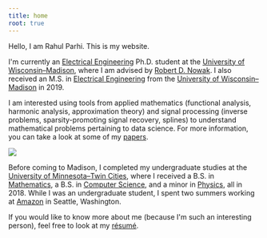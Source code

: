 ```yaml
---
title: home
root: true
---
```


Hello, I am Rahul Parhi. This is my website.

I'm currently an [Electrical
Engineering](https://www.engr.wisc.edu/department/electrical-computer-engineering/)
Ph.D. student at the [University of
Wisconsin&ndash;Madison](https://www.wisc.edu/), where I am advised by [Robert
D. Nowak](https://nowak.ece.wisc.edu/). I also received an M.S. in [Electrical
Engineering](https://www.engr.wisc.edu/department/electrical-computer-engineering/)
from the [University of Wisconsin&ndash;Madison](https://www.wisc.edu/) in 2019.

I am interested using tools from applied mathematics (functional analysis,
harmonic analysis, approximation theory) and signal processing (inverse
problems, sparsity-promoting signal recovery, splines) to understand
mathematical problems pertaining to data science.  For more information, you can
take a look at some of my [papers](/papers/).

<img src="https://files.rahul.sh/rahul/rahul-tokyo-2019-800x600.jpg" id="rahul-img"/>

Before coming to Madison, I  completed my undergraduate studies at the
[University of Minnesota&ndash;Twin Cities](https://twin-cities.umn.edu/), where
I received a B.S. in [Mathematics](https://math.umn.edu/), a B.S. in [Computer
Science](https://www.cs.umn.edu/), and a minor in
[Physics](https://www.physics.umn.edu/), all in 2018. While I was an
undergraduate student, I spent two summers working at
[Amazon](https://www.amazon.com/) in Seattle, Washington.

If you would like to know more about me (because I'm such an interesting
person), feel free to look at my
[r&#233;sum&#233;](https://files.rahul.sh/rahulparhi_resume.pdf).

